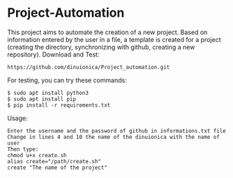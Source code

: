 # Project-Automation


This project aims to automate the creation of a new project. Based on information entered by the user in a file,
a template is created for a project (creating the directory, synchronizing with github, creating a new repository).
Download and Test:
```
https://github.com/dinuionica/Project_automation.git
```
For testing, you can try these commands:

```
$ sudo apt install python3
$ sudo apt install pip
$ pip install -r requirements.txt
```
Usage:
```
Enter the username and the password of github in informations.txt file
Change in lines 4 and 10 the name of the dinuionica with the name of user
Then type:
chmod u+x create.sh
alias create="/path/create.sh"
create "The name of the project"
```
